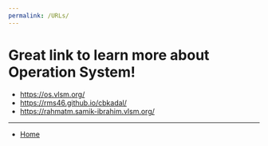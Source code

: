 ```yaml
---
permalink: /URLs/
---
```


# Great link to learn more about Operation System!

* https://os.vlsm.org/
* https://rms46.github.io/cbkadal/
* https://rahmatm.samik-ibrahim.vlsm.org/
---

* [Home](https://raniapriliaa.github.io/os201/) 
